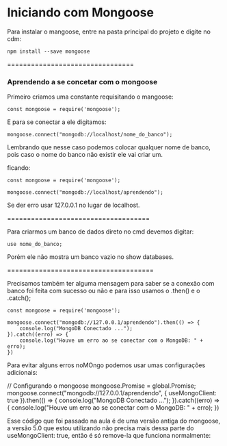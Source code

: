 # Iniciando com Mongoose

Para instalar o mangoose, entre na pasta principal do projeto e digite no cdm:

    npm install --save mongoose

================================

### Aprendendo a se concetar com o mongoose

Primeiro criamos uma constante requisitando o mangoose:

    const mongoose = require('mongoose');

E para se conectar a ele digitamos:

    mongoose.connect("mongodb://localhost/nome_do_banco");

Lembrando que nesse caso podemos colocar qualquer nome de banco, pois caso o nome do banco não existir ele vai criar um.

ficando:

    const mongoose = require('mongoose');

    mongoose.connect("mongodb://localhost/aprendendo");

Se der erro usar 127.0.0.1 no lugar de localhost.
    
====================================

Para criarmos um banco de dados direto no cmd devemos digitar:

    use nome_do_banco;

Porém ele não mostra um banco vazio no show databases.

=====================================

Precisamos também ter alguma mensagem para saber se a conexão com banco foi feita com sucesso ou não e para isso usamos o .then() e o .catch();

    const mongoose = require('mongoose');

    mongoose.connect("mongodb://127.0.0.1/aprendendo").then(() => {
        console.log("MongoDB Conectado ...");
    }).catch((erro) => {
        console.log("Houve um erro ao se conectar com o MongoDB: " + erro);
    })

Para evitar alguns erros noMOngo podemos usar umas configurações adicionais:

// Configurando o mongoose
    mongoose.Promise = global.Promise;
    mongoose.connect("mongodb://127.0.0.1/aprendendo", {
        useMongoClient: true
    }).then(() => {
        console.log("MongoDB Conectado ...");
    }).catch((erro) => {
        console.log("Houve um erro ao se conectar com o MongoDB: " + erro);
    })

Esse código que foi passado na aula é de uma versão antiga do mongoose, a versão 5.0 que estou utilizando não precisa mais dessa parte do useMongoClient: true, então é só remove-la que funciona normalmente:



